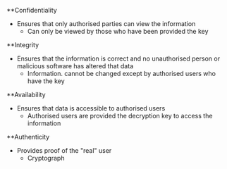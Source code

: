 **Confidentiality
- Ensures that only authorised parties can view the information
	- Can only be viewed by those who have been provided the key

**Integrity
- Ensures that the information is correct and no unauthorised person or malicious software has altered that data
	- Information. cannot be changed except by authorised users who have the key

**Availability
- Ensures that data is accessible to authorised users
	- Authorised users are provided the decryption key to access the information

**Authenticity
- Provides proof of the "real" user
	- Cryptograph